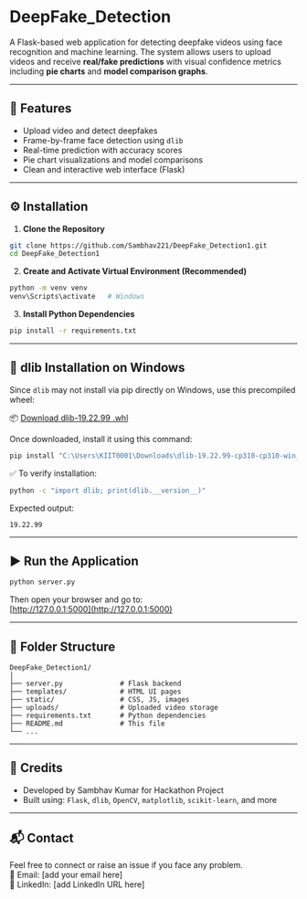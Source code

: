# DeepFake_Detection

A Flask-based web application for detecting deepfake videos using face recognition and machine learning. The system allows users to upload videos and receive **real/fake predictions** with visual confidence metrics including **pie charts** and **model comparison graphs**.

---

## 🚀 Features

- Upload video and detect deepfakes
- Frame-by-frame face detection using `dlib`
- Real-time prediction with accuracy scores
- Pie chart visualizations and model comparisons
- Clean and interactive web interface (Flask)

---

## ⚙️ Installation

1. **Clone the Repository**

```bash
git clone https://github.com/Sambhav221/DeepFake_Detection1.git
cd DeepFake_Detection1
```

2. **Create and Activate Virtual Environment (Recommended)**

```bash
python -m venv venv
venv\Scripts\activate   # Windows
```

3. **Install Python Dependencies**

```bash
pip install -r requirements.txt
```

---

## 🧠 dlib Installation on Windows

Since `dlib` may not install via pip directly on Windows, use this precompiled wheel:

📦 [Download dlib-19.22.99 .whl](https://drive.google.com/file/d/1NCPdZ1FbInnFQpZuUFgywCbzGxCFkuWp/view?usp=sharing)

Once downloaded, install it using this command:

```bash
pip install "C:\Users\KIIT0001\Downloads\dlib-19.22.99-cp310-cp310-win_amd64.whl"
```

✅ To verify installation:

```bash
python -c "import dlib; print(dlib.__version__)"
```

Expected output:
```
19.22.99
```

---

## ▶️ Run the Application

```bash
python server.py
```

Then open your browser and go to:  
[http://127.0.0.1:5000](http://127.0.0.1:5000)

---

## 📁 Folder Structure

```
DeepFake_Detection1/
│
├── server.py              # Flask backend
├── templates/             # HTML UI pages
├── static/                # CSS, JS, images
├── uploads/               # Uploaded video storage
├── requirements.txt       # Python dependencies
├── README.md              # This file
└── ...
```

---

## 🙌 Credits

- Developed by Sambhav Kumar for Hackathon Project
- Built using: `Flask`, `dlib`, `OpenCV`, `matplotlib`, `scikit-learn`, and more

---

## 📬 Contact

Feel free to connect or raise an issue if you face any problem.  
📧 Email: [add your email here]  
🔗 LinkedIn: [add LinkedIn URL here]
